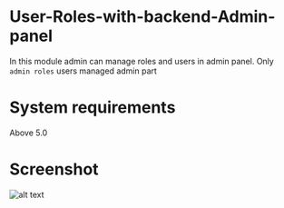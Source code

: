 # User-Roles-with-backend-Admin-panel
In this module admin can manage roles and users in admin panel. Only `admin roles` users managed admin part
# System requirements
Above 5.0
# Screenshot

![alt text](https://i.imgur.com/f0T7iyL.png)

